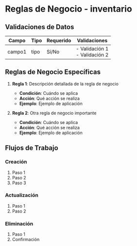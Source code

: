 # Reglas de Negocio - inventario

## Validaciones de Datos

| Campo | Tipo | Requerido | Validaciones |
|-------|------|-----------|--------------|
| campo1 | tipo | Sí/No     | - Validación 1<br>- Validación 2 |

## Reglas de Negocio Específicas

1. **Regla 1**: Descripción detallada de la regla de negocio
   - **Condición**: Cuándo se aplica
   - **Acción**: Qué acción se realiza
   - **Ejemplo**: Ejemplo de aplicación

2. **Regla 2**: Otra regla de negocio importante
   - **Condición**: Cuándo se aplica
   - **Acción**: Qué acción se realiza
   - **Ejemplo**: Ejemplo de aplicación

## Flujos de Trabajo

### Creación
1. Paso 1
2. Paso 2
3. Paso 3

### Actualización
1. Paso 1
2. Paso 2

### Eliminación
1. Paso 1
2. Confirmación
